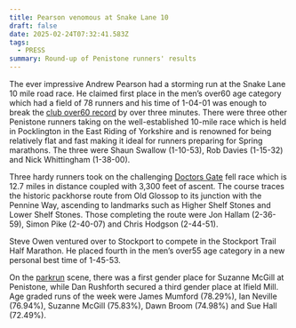 ```yaml
---
title: Pearson venomous at Snake Lane 10
draft: false
date: 2025-02-24T07:32:41.583Z
tags:
  - PRESS
summary: Round-up of Penistone runners' results
---
```

The ever impressive Andrew Pearson had a storming run at the Snake Lane 10 mile road race.  He claimed first place in the men’s over60 age category which had a field of 78 runners and his time of 1-04-01 was enough to break the [club over60 record](https://results.pfrac.co.uk/records/) by over three minutes.  There were three other Penistone runners taking on the well-established 10-mile race which is held in Pocklington in the East Riding of Yorkshire and is renowned for being relatively flat and fast making it ideal for runners preparing for Spring marathons.  The three were Shaun Swallow (1-10-53), Rob Davies (1-15-32) and Nick Whittingham (1-38-00).

Three hardy runners took on the challenging [Doctors Gate](https://results.pfrac.co.uk/fell-league-2024/doctors-gate) fell race which is 12.7 miles in distance coupled with 3,300 feet of ascent.  The course traces the historic packhorse route from Old Glossop to its junction with the Pennine Way, ascending to landmarks such as Higher Shelf Stones and Lower Shelf Stones.  Those completing the route were Jon Hallam (2-36-59), Simon Pike (2-40-07) and Chris Hodgson (2-44-51).

Steve Owen ventured over to Stockport to compete in the Stockport Trail Half Marathon.  He placed fourth in the men’s over55 age category in a new personal best time of 1-45-53.

On the [parkrun](https://results.pfrac.co.uk/parkrun-2025/2025-02-22) scene, there was a first gender place for Suzanne McGill at Penistone, while Dan Rushforth secured a third gender place at Ifield Mill.  Age graded runs of the week were James Mumford (78.29%), Ian Neville (76.94%), Suzanne McGill (75.83%), Dawn Broom (74.98%) and Sue Hall (72.49%).